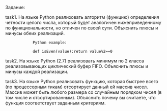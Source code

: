 Задание:

task1. На языке Python реализовать алгоритм (функцию) определения четности целого числа, который будет аналогичен 
нижеприведенному по функциональности, но отличен по своей сути. 
Объяснить плюсы и минусы обеих реализаций.

                Python example:

                def isEven(value):return value%2==0

task2. На языке Python (2.7) реализовать минимум по 2 класса реализовывающих циклический буфер FIFO. 
Объяснить плюсы и минусы каждой реализации.

task3. На языке Python реализовать функцию, которая быстрее всего (по процессорным тикам) отсортирует данный ей массив чисел. 
Массив может быть любого размера со случайным порядком чисел (в том числе и отсортированным). 
Объяснить почему вы считаете, что функция соответствует заданным критериям.
